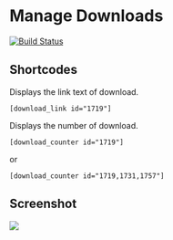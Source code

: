 # Manage Downloads

[![Build Status](https://travis-ci.org/miya0001/manage-downloads.svg)](https://travis-ci.org/miya0001/manage-downloads)

## Shortcodes

Displays the link text of download.

```
[download_link id="1719"]
```

Displays the number of download.

```
[download_counter id="1719"]
```

or

```
[download_counter id="1719,1731,1757"]
```


## Screenshot

![](https://www.evernote.com/shard/s21/sh/31907585-9124-443b-8efd-46a586f0a8cb/656c116ed3b6639b9a9d445370bb4aac/deep/0/Edit-Download---Welcome-to-the-Vagrant---WordPress.png)
